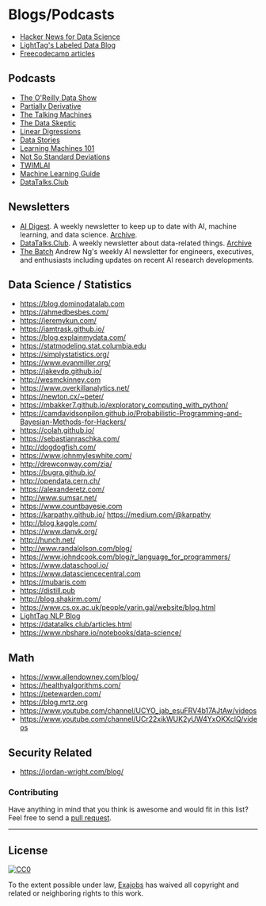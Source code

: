 Blogs/Podcasts
===============

* [Hacker News for Data Science](https://www.datatau.com/news)
* [LightTag's Labeled Data Blog](https://lighttag.io/blog)
* [Freecodecamp articles](https://www.freecodecamp.org/news/tag/machine-learning/)

Podcasts
--------

* [The O'Reilly Data Show](http://radar.oreilly.com/tag/oreilly-data-show-podcast)
* [Partially Derivative](http://partiallyderivative.com/)
* [The Talking Machines](https://www.thetalkingmachines.com/)
* [The Data Skeptic](https://dataskeptic.com/)
* [Linear Digressions](https://lineardigressions.com)
* [Data Stories](http://datastori.es/)
* [Learning Machines 101](https://www.learningmachines101.com/)
* [Not So Standard Deviations](https://simplystatistics.org/2015/09/17/not-so-standard-deviations-the-podcast/)
* [TWIMLAI](https://twimlai.com/shows/)
* [Machine Learning Guide](http://ocdevel.com/podcasts/machine-learning)
* [DataTalks.Club](https://anchor.fm/datatalksclub)

Newsletters
-----------

* [AI Digest](https://aidigest.net/). A weekly newsletter to keep up to date with AI, machine learning, and data science. [Archive](https://aidigest.net/digests).
* [DataTalks.Club](https://datatalks.club). A weekly newsletter about data-related things. [Archive](https://us19.campaign-archive.com/home/?u=0d7822ab98152f5afc118c176&id=97178021aa)
* [The Batch](https://read.deeplearning.ai/the-batch/) Andrew Ng's weekly AI newsletter for engineers, executives, and enthusiasts including updates on recent AI research developments.

Data Science / Statistics
-------------------------

* https://blog.dominodatalab.com
* https://ahmedbesbes.com/
* https://jeremykun.com/
* https://iamtrask.github.io/
* https://blog.explainmydata.com/
* https://statmodeling.stat.columbia.edu
* https://simplystatistics.org/
* https://www.evanmiller.org/
* https://jakevdp.github.io/
* http://wesmckinney.com
* https://www.overkillanalytics.net/
* https://newton.cx/~peter/
* https://mbakker7.github.io/exploratory_computing_with_python/
* https://camdavidsonpilon.github.io/Probabilistic-Programming-and-Bayesian-Methods-for-Hackers/
* https://colah.github.io/
* https://sebastianraschka.com/
* http://dogdogfish.com/
* https://www.johnmyleswhite.com/
* http://drewconway.com/zia/
* https://bugra.github.io/
* http://opendata.cern.ch/
* https://alexanderetz.com/
* http://www.sumsar.net/
* https://www.countbayesie.com
* https://karpathy.github.io/  https://medium.com/@karpathy
* http://blog.kaggle.com/
* https://www.danvk.org/
* http://hunch.net/
* http://www.randalolson.com/blog/
* https://www.johndcook.com/blog/r_language_for_programmers/
* https://www.dataschool.io/
* https://www.datasciencecentral.com
* https://mubaris.com
* https://distill.pub
* http://blog.shakirm.com/
* https://www.cs.ox.ac.uk/people/yarin.gal/website/blog.html
* [LightTag NLP Blog](https://www.lighttag.io/blog)
* https://datatalks.club/articles.html
* https://www.nbshare.io/notebooks/data-science/

Math
----

* https://www.allendowney.com/blog/
* https://healthyalgorithms.com/
* https://petewarden.com/
* https://blog.mrtz.org
* https://www.youtube.com/channel/UCYO_jab_esuFRV4b17AJtAw/videos
* https://www.youtube.com/channel/UCr22xikWUK2yUW4YxOKXclQ/videos

Security Related
----------------

* https://jordan-wright.com/blog/

### Contributing
Have anything in mind that you think is awesome and would fit in this list? Feel free to send a [pull request](https://github.com/exajobs/deep-learning-collection/pulls).

-----
## License

[![CC0](http://i.creativecommons.org/p/zero/1.0/88x31.png)](http://creativecommons.org/publicdomain/zero/1.0/)

To the extent possible under law, [Exajobs](https://github.com/exajobs) has waived all copyright and related or neighboring rights to this work.

